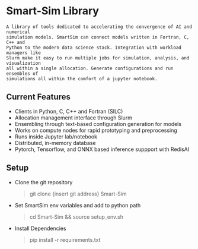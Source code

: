 # Smart-Sim Library

    A library of tools dedicated to accelerating the convergence of AI and numerical
    simulation models. SmartSim can connect models written in Fortran, C, C++ and
    Python to the modern data science stack. Integration with workload managers like
    Slurm make it easy to run multiple jobs for simulation, analysis, and visualization
    all within a single allocation. Generate configurations and run ensembles of
    simulations all within the comfort of a jupyter notebook.

## Current Features

   - Clients in Python, C, C++ and Fortran (SILC)
   - Allocation management interface through Slurm
   - Ensembling through text-based configuration generation for models
   - Works on compute nodes for rapid prototyping and preprocessing
   - Runs inside Jupyter lab/notebook
   - Distributed, in-memory database
   - Pytorch, Tensorflow, and ONNX based inference suppport with RedisAI

## Setup

   - Clone the git repository
      > git clone {insert git address} Smart-Sim
   - Set SmartSim env variables and add to python path
      > cd Smart-Sim && source setup_env.sh
   - Install Dependencies
      > pip install -r requirements.txt
